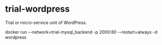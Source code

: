 # trial-wordpress

Trial or micro-service unit of WordPress.

docker run --network=trial-mysql_backend -p 2000:80 --restart=always -d wordpress
